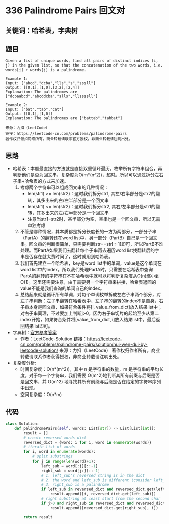 # 336 Palindrome Pairs 回文对

## 关键词：哈希表，字典树

## 题目

``` Text
Given a list of unique words, find all pairs of distinct indices (i, j) in the given list, so that the concatenation of the two words, i.e. words[i] + words[j] is a palindrome.

Example 1:
Input: ["abcd","dcba","lls","s","sssll"]
Output: [[0,1],[1,0],[3,2],[2,4]] 
Explanation: The palindromes are ["dcbaabcd","abcddcba","slls","llssssll"]

Example 2:
Input: ["bat","tab","cat"]
Output: [[0,1],[1,0]] 
Explanation: The palindromes are ["battab","tabbat"]

来源：力扣（LeetCode）
链接：https://leetcode-cn.com/problems/palindrome-pairs
著作权归领扣网络所有。商业转载请联系官方授权，非商业转载请注明出处。
```

## 思路

* 哈希表：本题最直接的方法就是直接双重循环遍历，枚举所有字符串组合，再判断他们是否为回文串，复杂度为O(m*(n^2))，超时。所以可以通过拆分左右子串+哈希表的方式来加速。
  1. 考虑两个字符串可以组成回文串的几种情况：
     * len(str1) >= len(str2)：这时我们拆分str1, 其左/右半部分是str2的翻转，其多出来的右/左半部分是一个回文串
     * len(str1) <= len(str2)：这时我们拆分str2, 其右/左半部分是str1的翻转，其多出来的左/右半部分是一个回文串
     * 注意当str1=str2时，某半部分为空，空串也是一个回文串，所以无需单独考虑
  2. 不管是哪种情况，其本质都是拆分长度长的一方为两部分，一部分子串（PartA）的翻转还在word list中，另一部分（PartB）自己是一个回文串。回文串的判断很简单，只需要判断str==str[::-1]即可，所以PartB不难处理。而PartA如果我们去翻转每个子串再去遍历word list找翻转后的字串是否存在就太费时间了，这时就用到哈希表。
  3. 我们首先建立一个哈希表，key是word list中的单词，value是这个单词在word list中的index。所以我们处理PartA时，只需要在哈希表中查询PartA的翻转的字符串在不在哈希表中就可以将判断复杂度从O(n)缩小到O(1)。这里还需要注意，由于需要另一个字符串来拼接，哈希表返回的value不能是我们查询的单词自己的index。
  4. 总结起来就是循环所有单词，对每个单词枚举拆成左右子串两个部分，对左子串判断：左子串翻转在哈希表中，左子串的翻转的index不是自身，右子串本身是回文串，如果符合条件将[i, value_from_dict]放入结果list中；对右子串同理，不过要加上判断j>0，因为右子串切片的起始至少从第二index开始，如果符合条件将[value_from_dict, i]放入结果list中。最后返回结果list即可。
* 字典树：[官方参考答案](https://leetcode-cn.com/problems/palindrome-pairs/solution/hui-wen-dui-by-leetcode-solution/)
  * 作者：LeetCode-Solution
    链接：https://leetcode-cn.com/problems/palindrome-pairs/solution/hui-wen-dui-by-leetcode-solution/
    来源：力扣（LeetCode）
    著作权归作者所有。商业转载请联系作者获得授权，非商业转载请注明出处。
* 复杂度分析:
  * 时间复杂度：O(n*(m^2))，其中 n 是字符串的数量，m 是字符串的平均长度。对于每一个字符串，我们需要 O(m^2)地判断其所有前缀与后缀是否是回文串，并 O(m^2) 地寻找其所有前缀与后缀是否在给定的字符串序列中出现。
  * 空间复杂度：O(n*m)

## 代码

``` Python
class Solution:
    def palindromePairs(self, words: List[str]) -> List[List[int]]:
        result = []
        # create reversed words dict
        reversed_dict = {word: i for i, word in enumerate(words)}
        # iterate list of words
        for i, word in enumerate(words):
            # split substrings
            for j in range(len(word)+1):
                left_sub = word[:j][::-1]
                right_sub = word[j:][::-1]
                # 1. left_sub's reversed string is in the dict
                # 2. the word and left_sub is different (consider left_sub is palindrome)
                # 3. right_sub is a palindrome
                if left_sub in reversed_dict and reversed_dict.get(left_sub) != i and right_sub == right_sub[::-1]:
                    result.append([i, reversed_dict.get(left_sub)])
                # right substring at least start from the second char
                if j>0 and right_sub in reversed_dict and reversed_dict.get(right_sub) != i and left_sub == left_sub[::-1]:
                    result.append([reversed_dict.get(right_sub), i])

        return result

```


